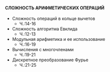 #### СЛОЖНОСТЬ АРИФМЕТИЧЕСКИХ ОПЕРАЦИЙ

- Сложность операций в кольце вычетов
  * Ч.:14-16
- Сложность алгоритма Евклида
  * Ч.:12-13
- Модульная арифметика и ее использование
  * Ч.:16-19
- Вычисления с многочленами
  * Ч.:19-21
- Дискретное преобразование Фурье
  * Ч.:21-25
